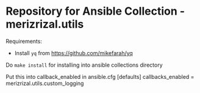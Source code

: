 # Repository for Ansible Collection - merizrizal.utils

Requirements:
- Install `yq` from https://github.com/mikefarah/yq

Do `make install` for installing into ansible collections directory

Put this into callback_enabled in ansible.cfg
[defaults]
callbacks_enabled = merizrizal.utils.custom_logging
